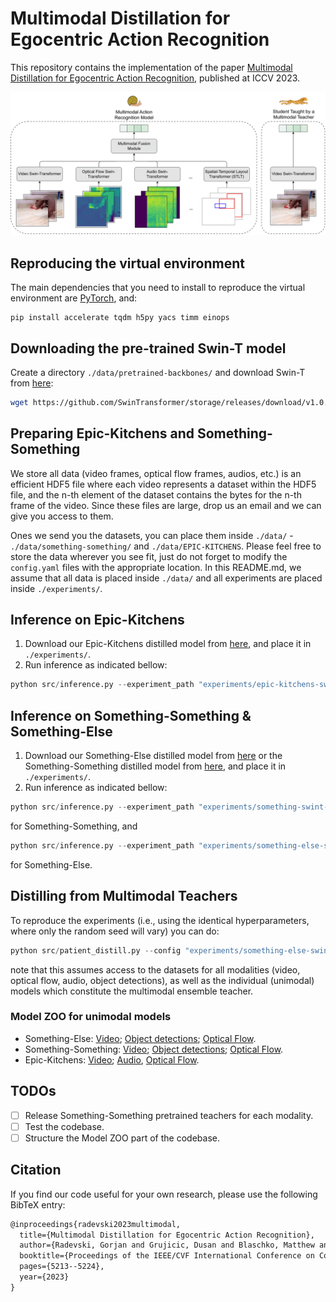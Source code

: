 # Multimodal Distillation for Egocentric Action Recognition

This repository contains the implementation of the paper [Multimodal Distillation for Egocentric Action Recognition](https://arxiv.org/abs/2307.07483), published at ICCV 2023.

![Teaser](data/assets/teaser.png)

## Reproducing the virtual environment

The main dependencies that you need to install to reproduce the virtual environment are [PyTorch](https://pytorch.org/), and:

```shell
pip install accelerate tqdm h5py yacs timm einops
```

## Downloading the pre-trained Swin-T model

Create a directory `./data/pretrained-backbones/` and download Swin-T from [here](https://github.com/SwinTransformer/storage/releases/download/v1.0.4/swin_tiny_patch244_window877_kinetics400_1k.pth):

```bash
wget https://github.com/SwinTransformer/storage/releases/download/v1.0.4/swin_tiny_patch244_window877_kinetics400_1k.pth  -O ./data/pretrained-backbones/
``` 

## Preparing Epic-Kitchens and Something-Something

We store all data (video frames, optical flow frames, audios, etc.) is an efficient HDF5 file where each video represents a dataset within the HDF5 file, and the n-th element of the dataset contains the bytes for the n-th frame of the video. Since these files are large, drop us an email and we can give you access to them.

Ones we send you the datasets, you can place them inside `./data/` - `./data/something-something/` and `./data/EPIC-KITCHENS`. Please feel free to store the data wherever you see fit, just do not forget to modify the `config.yaml` files with the appropriate location. In this README.md, we assume that all data is placed inside `./data/` and all experiments are placed inside `./experiments/`. 

## Inference on Epic-Kitchens

1. Download our Epic-Kitchens distilled model from [here](https://drive.google.com/drive/folders/1KUBiwGodTLqtuoRoxJVbpwBZ8uieJCtm?usp=sharing), and place it in `./experiments/`.
2. Run inference as indicated bellow:

```python
python src/inference.py --experiment_path "experiments/epic-kitchens-swint-distill-flow-audio" --opts DATASET_TYPE "video"
```

## Inference on Something-Something & Something-Else

1. Download our Something-Else distilled model from [here](https://drive.google.com/drive/folders/1zK_dEGJP21xtgrZgc_gOPBPvWg-DKL2j?usp=sharing) or the Something-Something distilled model from [here](https://drive.google.com/drive/folders/1qAZTKYjt-D2Y95BlTsjw2Ny9YWMWGnQC?usp=sharing), and place it in `./experiments/`.
2. Run inference as indicated bellow:

```python
python src/inference.py --experiment_path "experiments/something-swint-distill-layout-flow" --opts DATASET_TYPE "video"
```

for Something-Something, and 

```python
python src/inference.py --experiment_path "experiments/something-else-swint-distill-layout-flow" --opts DATASET_TYPE "video"
```

for Something-Else.

## Distilling from Multimodal Teachers

To reproduce the experiments (i.e., using the identical hyperparameters, where only the random seed will vary) you can do:

```python
python src/patient_distill.py --config "experiments/something-else-swint-distill-layout-flow/config.yaml" --opts EXPERIMENT_PATH "experiments/experiments/reproducing-the-something-else-experiment"
```

note that this assumes access to the datasets for all modalities (video, optical flow, audio, object detections), as well as the individual (unimodal) models which constitute the multimodal ensemble teacher.

### Model ZOO for unimodal models

- Something-Else: [Video](https://drive.google.com/drive/folders/1jNO-OBb6rmA2Gl0MS5x-gZmkG7lN5ogM?usp=sharing); [Object detections](https://drive.google.com/drive/folders/16hna0e1RnzcQ750FAD213tm5clD5e4X3?usp=sharing); [Optical Flow](https://drive.google.com/drive/folders/1GSt-ZbAoVvGI8JWIXMaOphQm4FMWlbLe?usp=sharing).
- Something-Something: [Video](#); [Object detections](#); [Optical Flow](#).
- Epic-Kitchens: [Video](https://drive.google.com/drive/folders/101kHwBAQTDbL8IpaODxZ8jG_aMurCioW?usp=sharing); [Audio](https://drive.google.com/drive/folders/1yS9apZIUPHWUpQiXi0bCHXb5sfFsvY84?usp=sharing), [Optical Flow](https://drive.google.com/drive/folders/1DBmfQo5-8AmRmrqt9ZmFL7B4EjoGLQsA?usp=sharing).

## TODOs

- [ ] Release Something-Something pretrained teachers for each modality.
- [ ] Test the codebase.
- [ ] Structure the Model ZOO part of the codebase.

## Citation

If you find our code useful for your own research, please use the following BibTeX entry:

```tex
@inproceedings{radevski2023multimodal,
  title={Multimodal Distillation for Egocentric Action Recognition},
  author={Radevski, Gorjan and Grujicic, Dusan and Blaschko, Matthew and Moens, Marie-Francine and Tuytelaars, Tinne},
  booktitle={Proceedings of the IEEE/CVF International Conference on Computer Vision},
  pages={5213--5224},
  year={2023}
}
```